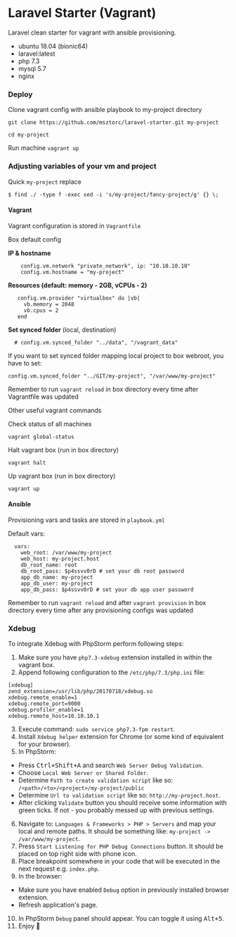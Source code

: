 # Laravel Starter (Vagrant)
Laravel clean starter for vagrant with ansible provisioning.

- ubuntu 18.04 (bionic64)
- laravel:latest
- php 7.3
- mysql 5.7
- nginx

### Deploy

Clone vagrant config with ansible playbook to my-project directory

``git clone https://github.com/msztorc/laravel-starter.git my-project``

``cd my-project``

Run machine
``vagrant up``

### Adjusting variables of your vm and project

Quick ```my-project``` replace

``$ find ./ -type f -exec sed -i 's/my-project/fancy-project/g' {} \;``

#### Vagrant

Vagrant configuration is stored in `Vagrantfile`

Box default config

__IP & hostname__
```
    config.vm.network "private_network", ip: "10.10.10.10"
    config.vm.hostname = "my-project"
```

__Resources (default: memory - 2GB, vCPUs - 2)__
```
   config.vm.provider "virtualbox" do |vb|
     vb.memory = 2048
     vb.cpus = 2
   end
```

__Set synced folder__ (local, destination)
```
  # config.vm.synced_folder "../data", "/vagrant_data"
```

If you want to set synced folder mapping local project to box webroot, you have to set:
```
config.vm.synced_folder "../GIT/my-project", "/var/www/my-project"
```

Remember to run `vagrant reload` in box directory every time after Vagrantfile was updated

Other useful vagrant commands

Check status of all machines

``vagrant global-status``

Halt vagrant box (run in box directory)

``vagrant halt``

Up vagrant box (run in box directory)

``vagrant up``

#### Ansible

Provisioning vars and tasks are stored in `playbook.yml`

Default vars:

```
  vars:
    web_root: /var/www/my-project
    web_host: my-project.host
    db_root_name: root
    db_root_pass: $p4ssvv0rD # set your db root password
    app_db_name: my-project
    app_db_user: my-project
    app_db_pass: $p4ssvv0rD # set your db app user password
```
Remember to run `vagrant reload` and after `vagrant provision` in box directory every time after any provisioning configs was updated

### Xdebug

To integrate Xdebug with PhpStorm perform following steps:

1. Make sure you have ``php7.3-xdebug`` extension installed in within the vagrant box.
2. Append following configuration to the ``/etc/php/7.3/php.ini`` file:
```
[xdebug]
zend_extension=/usr/lib/php/20170718/xdebug.so
xdebug.remote_enable=1
xdebug.remote_port=9000
xdebug.profiler_enable=1
xdebug.remote_host=10.10.10.1
```
3. Execute command: ``sudo service php7.3-fpm restart``.
4. Install ``Xdebug helper`` extension for Chrome (or some kind of equivalent for your browser).
5. In PhpStorm:
 * Press <kbd>Ctrl+Shift+A</kbd> and search ``Web Server Debug Validation``. 
 * Choose ``Local Web Server or Shared Folder``.
 * Determine ``Path to create validation script`` like so: ``/<path>/<to>/<project>/my-project/public``
 * Determine ``Url to validation script`` like so: ``http://my-project.host``.
 * After clicking ``Validate`` button you should receive some information with green ticks. If not - you probably messed up with previous settings.
6. Navigate to: ``Languages & Frameworks > PHP > Servers`` and map your local and remote paths. It should be something like: ``my-project -> /var/www/my-project``.
7. Press ``Start Listening for PHP Debug Connections`` button. It should be placed on top right side with phone icon.
8. Place breakpoint somewhere in your code that will be executed in the next request e.g. ``index.php``.
9. In the browser:
 * Make sure you have enabled ``Debug`` option in previously installed browser extension.
 * Refresh application's page.
10. In PhpStorm ``Debug`` panel should appear. You can toggle it using <kbd>Alt+5</kbd>.
11. Enjoy :metal:
